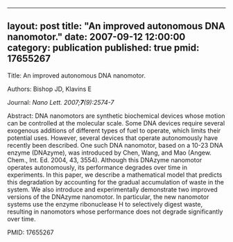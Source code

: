 
---
layout: post
title:  "An improved autonomous DNA nanomotor."
date:   2007-09-12 12:00:00
category:  publication
published: true
pmid: 17655267
---

Title: An improved autonomous DNA nanomotor.

Authors: Bishop JD, Klavins E

Journal: *Nano Lett. 2007;**7**(9):2574-7*

Abstract: DNA nanomotors are synthetic biochemical devices whose motion can be controlled at the molecular scale. Some DNA devices require several exogenous additions of different types of fuel to operate, which limits their potential uses. However, several devices that operate autonomously have recently been described. One such DNA nanomotor, based on a 10-23 DNA enzyme (DNAzyme), was introduced by Chen, Wang, and Mao (Angew. Chem., Int. Ed. 2004, 43, 3554). Although this DNAzyme nanomotor operates autonomously, its performance degrades over time in experiments. In this paper, we describe a mathematical model that predicts this degradation by accounting for the gradual accumulation of waste in the system. We also introduce and experimentally demonstrate two improved versions of the DNAzyme nanomotor. In particular, the new nanomotor systems use the enzyme ribonuclease H to selectively digest waste, resulting in nanomotors whose performance does not degrade significantly over time.

PMID: 17655267

